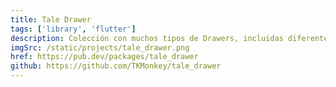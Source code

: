 ```yaml
---
title: Tale Drawer
tags: ['library', 'flutter']
description: Colección con muchos tipos de Drawers, incluidas diferentes configuraciones para tener más flexibilidad para implementar Drawers en sus aplicaciones Flutter.
imgSrc: /static/projects/tale_drawer.png
href: https://pub.dev/packages/tale_drawer
github: https://github.com/TKMonkey/tale_drawer
---
```

